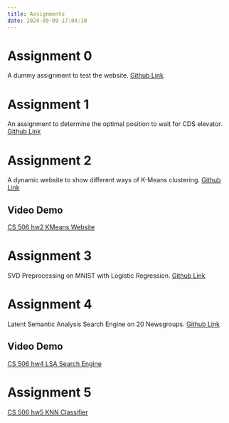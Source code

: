 ```yaml
---
title: Assignments
date: 2024-09-09 17:04:10
---
```


# Assignment 0
A dummy assignment to test the website. [Github Link](https://github.com/bjRichardLiu/ruicliu-assignment-0)

# Assignment 1
An assignment to determine the optimal position to wait for CDS elevator. [Github Link](https://github.com/bjRichardLiu/ruicliu-assignment-1)

# Assignment 2
A dynamic website to show different ways of K-Means clustering. [Github Link](https://github.com/bjRichardLiu/ruicliu-assignment-2)

## Video Demo
[CS 506 hw2 KMeans Website](https://youtu.be/m6wfqqWK2dE)

# Assignment 3
SVD Preprocessing on MNIST with Logistic Regression. [Github Link](https://github.com/bjRichardLiu/ruicliu-assignment-3)

# Assignment 4
Latent Semantic Analysis Search Engine on 20 Newsgroups. [Github Link](https://github.com/bjRichardLiu/ruicliu-assignment-4)

## Video Demo
[CS 506 hw4 LSA Search Engine](https://youtu.be/A4HiMKIjRXo)

# Assignment 5
[CS 506 hw5 KNN Classifier](https://github.com/bjRichardLiu/ruicliu-assignment-5)

